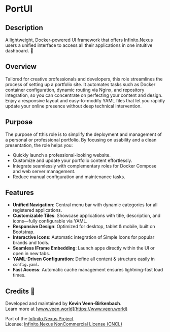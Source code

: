# PortUI

## Description

A lightweight, Docker-powered UI framework that offers Infinito.Nexus users a unified interface to access all their applications in one intuitive dashboard. 🚀

## Overview

Tailored for creative professionals and developers, this role streamlines the process of setting up a portfolio site. It automates tasks such as Docker container configuration, dynamic routing via Nginx, and repository integration, so you can concentrate on perfecting your content and design. Enjoy a responsive layout and easy-to-modify YAML files that let you rapidly update your online presence without deep technical intervention.

## Purpose

The purpose of tthis role is to simplify the deployment and management of a personal or professional portfolio. By focusing on usability and a clean presentation, the role helps you:
- Quickly launch a professional-looking website.
- Customize and update your portfolio content effortlessly.
- Integrate seamlessly with complementary roles for Docker Compose and web server management.
- Reduce manual configuration and maintenance tasks.

## Features
- **Unified Navigation**: Central menu bar with dynamic categories for all registered applications.
- **Customizable Tiles**: Showcase applications with title, description, and icons—fully configurable via YAML.
- **Responsive Design**: Optimized for desktop, tablet & mobile, built on Bootstrap.
- **Interactive Icons**: Automatic integration of Simple Icons for popular brands and tools.
- **Seamless IFrame Embedding**: Launch apps directly within the UI or open in new tabs.
- **YAML-Driven Configuration**: Define all content & structure easily in `config.yaml`.
- **Fast Access**: Automatic cache management ensures lightning-fast load times.

## Credits 📝

Developed and maintained by **Kevin Veen-Birkenbach**.  
Learn more at [www.veen.world](https://www.veen.world)

Part of the [Infinito.Nexus Project](https://github.com/kevinveenbirkenbach/infinito-nexus)  
License: [Infinito.Nexus NonCommercial License (CNCL)](https://s.veen.world/cncl)
